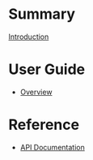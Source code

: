 # Summary

[Introduction](./README.md)

# User Guide

- [Overview](./overview.md)

# Reference

- [API Documentation](./api/index.html)